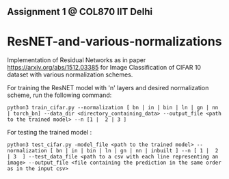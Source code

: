 ## Assignment 1 @ COL870 IIT Delhi
# ResNET-and-various-normalizations
Implementation of Residual Networks as in paper https://arxiv.org/abs/1512.03385 for Image Classification of CIFAR 10 dataset with various normalization schemes.

For training the ResNET model with 'n' layers and desired normalization scheme, run the following command:
~~~
python3 train_cifar.py --normalization [ bn | in | bin | ln | gn | nn | torch_bn] --data_dir <directory_containing_data> --output_file <path to the trained model> --n [1 |  2 | 3 ] 
~~~

For testing the trained model :
~~~
python3 test_cifar.py -model_file <path to the trained model> --normalization [ bn | in | bin | ln | gn | nn | inbuilt ] --n [ 1 |  2 | 3  ] --test_data_file <path to a csv with each line representing an image> --output_file <file containing the prediction in the same order as in the input csv>
~~~
